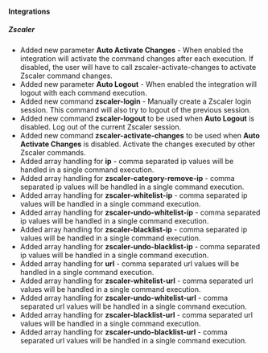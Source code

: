 
#### Integrations
##### Zscaler
- Added new parameter **Auto Activate Changes** - When enabled the integration will activate the command changes after
    each execution. If disabled, the user will have to call zscaler-activate-changes
    to activate Zscaler command changes.
- Added new parameter **Auto Logout** - When enabled the integration will logout with each command execution.
- Added new command **zscaler-login** - Manually create a Zscaler login session. This command will also try to logout of the previous session. 
- Added new command **zscaler-logout** to be used when **Auto Logout** is disabled. Log out of the current Zscaler session.
- Added new command **zscaler-activate-changes** to be used when **Auto Activate Changes**  is disabled. 
    Activate the changes executed by other Zscaler commands.
- Added array handling for **ip** - comma separated ip values will be handled in a single command execution.
- Added array handling for **zscaler-category-remove-ip** - comma separated ip values will be handled in a single command execution.
- Added array handling for **zscaler-whitelist-ip** - comma separated ip values will be handled in a single command execution.
- Added array handling for **zscaler-undo-whitelist-ip** - comma separated ip values will be handled in a single command execution.
- Added array handling for **zscaler-blacklist-ip** - comma separated ip values will be handled in a single command execution.
- Added array handling for **zscaler-undo-blacklist-ip** - comma separated ip values will be handled in a single command execution.
- Added array handling for **url** - comma separated url values will be handled in a single command execution.
- Added array handling for **zscaler-whitelist-url** - comma separated url values will be handled in a single command execution.
- Added array handling for **zscaler-undo-whitelist-url** - comma separated url values will be handled in a single command execution.
- Added array handling for **zscaler-blacklist-url** - comma separated url values will be handled in a single command execution.
- Added array handling for **zscaler-undo-blacklist-url** - comma separated url values will be handled in a single command execution.
